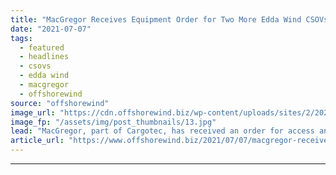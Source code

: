 ```yaml
---
title: "MacGregor Receives Equipment Order for Two More Edda Wind CSOVs"
date: "2021-07-07"
tags: 
  - featured
  - headlines
  - csovs
  - edda wind
  - macgregor
  - offshorewind
source: "offshorewind"
image_url: "https://cdn.offshorewind.biz/wp-content/uploads/sites/2/2021/03/10123007/Edda-Wind-CSOV-SOV_%C3%98stensj%C3%B8-Rederi_Salt-Ship-Design.jpg"
image_fp: "/assets/img/post_thumbnails/13.jpg"
lead: "MacGregor, part of Cargotec, has received an order for access and lifting systems for"
article_url: "https://www.offshorewind.biz/2021/07/07/macgregor-receives-equipment-order-for-two-more-edda-wind-csovs/"
---
```


---
